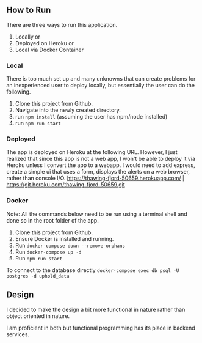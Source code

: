 ## How to Run

There are three ways to run this application.
1. Locally or
2. Deployed on Heroku or 
3. Local via Docker Container

### Local
There is too much set up and many unknowns that can create problems for an inexperienced user to deploy locally, but essentially the user can do the following.
1. Clone this project from Github.
2. Navigate into the newly created directory.
3. run `npm install` (assuming the user has npm/node installed)
4. run `npm run start`

### Deployed

The app is deployed on Heroku at the following URL. However, I just realized that since this app is not a web app, I won't be able to deploy it via Heroku unless I convert the app to a webapp. I would need to add express, create a simple ui that uses a form, displays the alerts on a web browser, rather than console I/O.
https://thawing-fjord-50659.herokuapp.com/ | https://git.heroku.com/thawing-fjord-50659.git
### Docker
Note: All the commands below need to be run using a terminal shell and done so in the root folder of the app.

1. Clone this project from Github.
2. Ensure Docker is installed and running.
3. Run `docker-compose down --remove-orphans`
4. Run `docker-compose up -d`
5. Run `npm run start`

To connect to the database directly
`docker-compose exec db psql -U postgres -d uphold_data`

## Design

I decided to make the design a bit more functional in nature rather than object oriented in nature.

I am proficient in both but functional programming has its place in backend services.